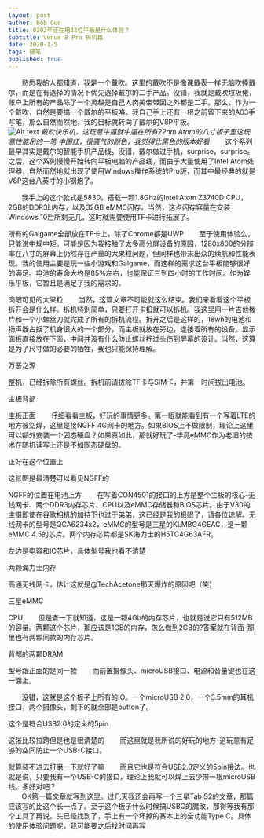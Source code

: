 ```yaml
---
layout: post
author: Bob Guo
title: 0202年还在用32位平板是什么体验？
subtitle: Venue 8 Pro 拆机篇
date: 2020-1-5
tags: 随笔
published: true
---
```


&nbsp;&nbsp;&nbsp;&nbsp;&nbsp;&nbsp;&nbsp;熟悉我的人都知道，我是一个戴吹。这里的戴吹不是像课戴表一样无脑吹捧戴尔，而是在有选择的情况下优先选择戴尔的二手产品。没错，我就是戴吹垃圾佬，账户上所有的产品除了一个灵越是自己人肉美帝带回之外都是二手。那么，作为一个戴吹，自然是要搞一个戴尔的平板咯。我自己手上还有一根之前留下来的A03手写笔，那么自然而然地，我的目标就转向了戴尔的V8P平板。  
![Alt text](/img/v8p/系统信息.jpg)
*戴吹快乐机，这玩意牛逼就牛逼在所有22nm Atom的八寸板子里这玩意性能吊的一笔*
*中国红，很骚气的颜色，我觉得比黑色的版本好看*
&nbsp;&nbsp;&nbsp;&nbsp;&nbsp;&nbsp;&nbsp;这个系列最早其实是戴尔的智能手机产品线。没错，戴尔做过手机，surprise，surprise。之后，这个系列慢慢开始转向平板电脑的产品线，而由于大量使用了Intel Atom处理器，自然而然地就出现了使用Windows操作系统的Pro版，而其中最经典的就是V8P这台八英寸的小钢炮了。  

&nbsp;&nbsp;&nbsp;&nbsp;&nbsp;&nbsp;&nbsp;我手上的这个款式是5830，搭载一颗1.8Ghz的Intel Atom Z3740D CPU，2GB的DDR3L内存，以及32GB eMMC闪存。当然，这点闪存容量在安装Windows 10后所剩无几，这时就需要使用TF卡进行拓展了。  


所有的Galgame全部放在TF卡上，除了Chrome都是UWP
&nbsp;&nbsp;&nbsp;&nbsp;&nbsp;&nbsp;&nbsp;至于使用体验么，只能说中规中矩。可能是因为我接触了太多高分屏设备的原因，1280x800的分辨率在八寸的屏幕上仍然存在严重的大果粒问题，但同样也带来出众的续航和性能表现。我的使用主要是玩一些小游戏和Galgame，而这样的需求这台平板能够很好的满足。电池的寿命大约是85%左右，也能保证三到四小时的工作时间。作为娱乐平板，它暂且是满足了我的需求的。  


肉眼可见的大果粒
&nbsp;&nbsp;&nbsp;&nbsp;&nbsp;&nbsp;&nbsp;当然，这篇文章不可能就这么结束。我们来看看这个平板拆开会是什么样。拆机特别简单，只要打开卡扣就可以拆机。我这里用一片吉他拨片和一个小螺丝刀就完成了所有的拆机流程。拆开之后是这样的，18wh的电池和扬声器占据了机身很大的一个部分，而主板就放在旁边，连接着所有的设备。显示面板直接放在下面，中间并没有什么防止螺丝拧过头伤到屏幕的设计。当然，这算是为了尺寸做的必要的牺牲，我也只能保持理解。  


万恶之源

整机，已经拆除所有螺丝。拆机前请拔除TF卡与SIM卡，并第一时间拔出电池。

主板背部

主板正面
&nbsp;&nbsp;&nbsp;&nbsp;&nbsp;&nbsp;&nbsp;仔细看看主板，好玩的事情更多。第一眼就能看到有一个写着LTE的地方被空焊，这里是接NGFF 4G网卡的地方。如果BIOS上不做限制，理论上这里可以额外安装一个固态硬盘？如果真如此，那就好玩了-毕竟eMMC作为老旧的技术在随机读写上还是不如固态硬盘的。  


正好在这个位置上

这张图是最清楚可以看见NGFF的

NGFF的位置在电池上方
&nbsp;&nbsp;&nbsp;&nbsp;&nbsp;&nbsp;&nbsp;在写着CON4501的接口的上方是整个主板的核心-无线网卡、两个DDR3内存芯片、CPU以及eMMC存储器和BIOS芯片。由于V30的主摄即使在谷歌相机的加持下也过于弟弟，这已经是我的极限了，请各位谅解。无线网卡的型号是QCA6234x2，eMMC的型号是三星的KLMBG4GEAC，是一颗eMMC 4.5的芯片。两个内存芯片都是SK海力士的H5TC4G63AFR。  


左边是电容和IC芯片，具体型号我也看不清楚

两颗海力士内存

高通无线网卡，估计这就是@TechAcetone那天爆炸的原因吧（笑）

三星eMMC

CPU
&nbsp;&nbsp;&nbsp;&nbsp;&nbsp;&nbsp;&nbsp;但是查一下就知道，这是一颗4Gb的内存芯片，也就是说它只有512MB的容量。两颗这个芯片，那应该是1GB的内存，怎么做到2GB的?答案就在背面-那里也有两颗同款的内存芯片。  


背部的两颗DRAM

型号跟正面的是同一款
&nbsp;&nbsp;&nbsp;&nbsp;&nbsp;&nbsp;&nbsp;而前置摄像头、microUSB接口、电源和音量键也在这一面上。  


&nbsp;&nbsp;&nbsp;&nbsp;&nbsp;&nbsp;&nbsp;没错，这就是这个板子上所有的IO。一个microUSB 2,0，一个3.5mm的耳机接口，两个摄像头，剩下的就全部是button了。  

这个是符合USB2.0的定义的5pin

这张比较拉跨但是也是很清楚的
&nbsp;&nbsp;&nbsp;&nbsp;&nbsp;&nbsp;&nbsp;而这里就是我所说的好玩的地方-这玩意有足够的空间防止一个USB-C接口。  


就算装不进去打磨一下就好了嘛
&nbsp;&nbsp;&nbsp;&nbsp;&nbsp;&nbsp;&nbsp;而且它也是符合USB2.0定义的5pin接法。也就是说，只要我有一个USB-C的接口，理论上我就可以焊上去少带一根microUSB线。多好对吧？  
&nbsp;&nbsp;&nbsp;&nbsp;&nbsp;&nbsp;&nbsp;OK第一篇文章就写到这里。过几天我还会再写一个三星Tab S2的文章，那篇应该写的比这个长一点了。至于这个板子什么时候搞USBC的魔改，那得等我有那个工具了再说。头已经找到了，手上有一个坏掉的寨本上的全功能Type C。具体的使用体验问题呢，我可能要之后找时间再写  